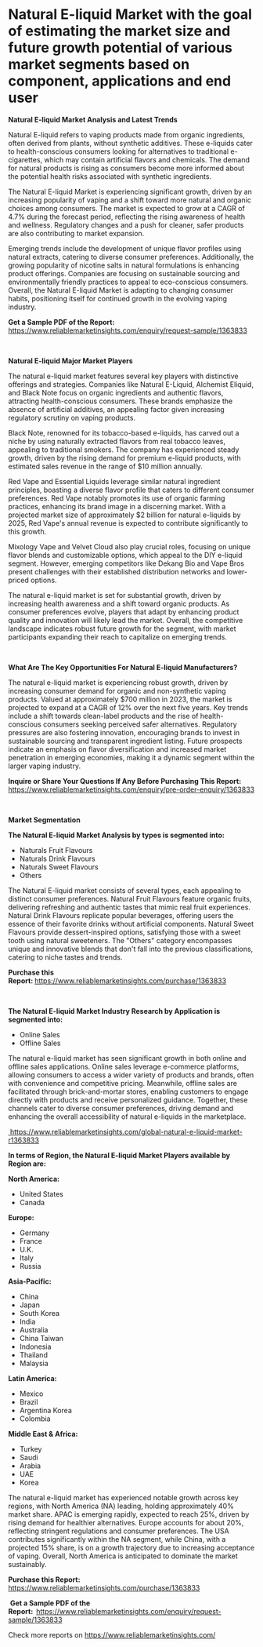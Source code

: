 <p><h1>Natural E-liquid Market with the goal of estimating the market size and future growth potential of various market segments based on component, applications and end user</h1></p><p><strong>Natural E-liquid Market Analysis and Latest Trends</strong></p>
<p><p>Natural E-liquid refers to vaping products made from organic ingredients, often derived from plants, without synthetic additives. These e-liquids cater to health-conscious consumers looking for alternatives to traditional e-cigarettes, which may contain artificial flavors and chemicals. The demand for natural products is rising as consumers become more informed about the potential health risks associated with synthetic ingredients.</p><p>The Natural E-liquid Market is experiencing significant growth, driven by an increasing popularity of vaping and a shift toward more natural and organic choices among consumers. The market is expected to grow at a CAGR of 4.7% during the forecast period, reflecting the rising awareness of health and wellness. Regulatory changes and a push for cleaner, safer products are also contributing to market expansion.</p><p>Emerging trends include the development of unique flavor profiles using natural extracts, catering to diverse consumer preferences. Additionally, the growing popularity of nicotine salts in natural formulations is enhancing product offerings. Companies are focusing on sustainable sourcing and environmentally friendly practices to appeal to eco-conscious consumers. Overall, the Natural E-liquid Market is adapting to changing consumer habits, positioning itself for continued growth in the evolving vaping industry.</p></p>
<p><strong>Get a Sample PDF of the Report:&nbsp;</strong> <a href="https://www.reliablemarketinsights.com/enquiry/request-sample/1363833?utm_campaign=2302&utm_medium=2&utm_source=Github&utm_content=ia&utm_term=10022025&utm_id=natural-e-liquid">https://www.reliablemarketinsights.com/enquiry/request-sample/1363833</a></p>
<p>&nbsp;</p>
<p><strong>Natural E-liquid Major Market Players</strong></p>
<p><p>The natural e-liquid market features several key players with distinctive offerings and strategies. Companies like Natural E-Liquid, Alchemist Eliquid, and Black Note focus on organic ingredients and authentic flavors, attracting health-conscious consumers. These brands emphasize the absence of artificial additives, an appealing factor given increasing regulatory scrutiny on vaping products.</p><p>Black Note, renowned for its tobacco-based e-liquids, has carved out a niche by using naturally extracted flavors from real tobacco leaves, appealing to traditional smokers. The company has experienced steady growth, driven by the rising demand for premium e-liquid products, with estimated sales revenue in the range of $10 million annually.</p><p>Red Vape and Essential Liquids leverage similar natural ingredient principles, boasting a diverse flavor profile that caters to different consumer preferences. Red Vape notably promotes its use of organic farming practices, enhancing its brand image in a discerning market. With a projected market size of approximately $2 billion for natural e-liquids by 2025, Red Vape's annual revenue is expected to contribute significantly to this growth.</p><p>Mixology Vape and Velvet Cloud also play crucial roles, focusing on unique flavor blends and customizable options, which appeal to the DIY e-liquid segment. However, emerging competitors like Dekang Bio and Vape Bros present challenges with their established distribution networks and lower-priced options.</p><p>The natural e-liquid market is set for substantial growth, driven by increasing health awareness and a shift toward organic products. As consumer preferences evolve, players that adapt by enhancing product quality and innovation will likely lead the market. Overall, the competitive landscape indicates robust future growth for the segment, with market participants expanding their reach to capitalize on emerging trends.</p></p>
<p>&nbsp;</p>
<p><strong>What Are The Key Opportunities For Natural E-liquid Manufacturers?</strong></p>
<p><p>The natural e-liquid market is experiencing robust growth, driven by increasing consumer demand for organic and non-synthetic vaping products. Valued at approximately $700 million in 2023, the market is projected to expand at a CAGR of 12% over the next five years. Key trends include a shift towards clean-label products and the rise of health-conscious consumers seeking perceived safer alternatives. Regulatory pressures are also fostering innovation, encouraging brands to invest in sustainable sourcing and transparent ingredient listing. Future prospects indicate an emphasis on flavor diversification and increased market penetration in emerging economies, making it a dynamic segment within the larger vaping industry.</p></p>
<p><strong>Inquire or Share Your Questions If Any Before Purchasing This Report:</strong> <a href="https://www.reliablemarketinsights.com/enquiry/pre-order-enquiry/1363833?utm_campaign=2302&utm_medium=2&utm_source=Github&utm_content=ia&utm_term=10022025&utm_id=natural-e-liquid">https://www.reliablemarketinsights.com/enquiry/pre-order-enquiry/1363833</a></p>
<p>&nbsp;</p>
<p><strong>Market Segmentation</strong></p>
<p><strong>The Natural E-liquid Market Analysis by types is segmented into:</strong></p>
<p><ul><li>Naturals Fruit Flavours</li><li>Naturals Drink Flavours</li><li>Naturals Sweet Flavours</li><li>Others</li></ul></p>
<p><p>The Natural E-liquid market consists of several types, each appealing to distinct consumer preferences. Natural Fruit Flavours feature organic fruits, delivering refreshing and authentic tastes that mimic real fruit experiences. Natural Drink Flavours replicate popular beverages, offering users the essence of their favorite drinks without artificial components. Natural Sweet Flavours provide dessert-inspired options, satisfying those with a sweet tooth using natural sweeteners. The "Others" category encompasses unique and innovative blends that don't fall into the previous classifications, catering to niche tastes and trends.</p></p>
<p><strong>Purchase this Report:&nbsp;</strong><a href="https://www.reliablemarketinsights.com/purchase/1363833?utm_campaign=2302&utm_medium=2&utm_source=Github&utm_content=ia&utm_term=10022025&utm_id=natural-e-liquid">https://www.reliablemarketinsights.com/purchase/1363833</a></p>
<p>&nbsp;</p>
<p><strong>The Natural E-liquid Market Industry Research by Application is segmented into:</strong></p>
<p><ul><li>Online Sales</li><li>Offline Sales</li></ul></p>
<p><p>The natural e-liquid market has seen significant growth in both online and offline sales applications. Online sales leverage e-commerce platforms, allowing consumers to access a wider variety of products and brands, often with convenience and competitive pricing. Meanwhile, offline sales are facilitated through brick-and-mortar stores, enabling customers to engage directly with products and receive personalized guidance. Together, these channels cater to diverse consumer preferences, driving demand and enhancing the overall accessibility of natural e-liquids in the marketplace.</p></p>
<p><a href="https://www.reliablemarketinsights.com/global-natural-e-liquid-market-r1363833?utm_campaign=2302&utm_medium=2&utm_source=Github&utm_content=ia&utm_term=10022025&utm_id=natural-e-liquid">&nbsp;https://www.reliablemarketinsights.com/global-natural-e-liquid-market-r1363833</a></p>
<p><strong>In terms of Region, the Natural E-liquid Market Players available by Region are:</strong></p>
<p>
    <p> <strong> North America: </strong>
        <ul>
            <li>United States</li>
            <li>Canada</li>
        </ul>
        </p> 
    <p> <strong> Europe: </strong>
        <ul>
            <li>Germany</li>
            <li>France</li>
            <li>U.K.</li>
            <li>Italy</li>
            <li>Russia</li>
        </ul>
        </p> 
    <p> <strong> Asia-Pacific: </strong>
        <ul>
            <li>China</li>
            <li>Japan</li>
            <li>South Korea</li>
            <li>India</li>
            <li>Australia</li>
            <li>China Taiwan</li>
            <li>Indonesia</li>
            <li>Thailand</li>
            <li>Malaysia</li>
        </ul>
        </p> 
    <p> <strong> Latin America: </strong>
        <ul>
            <li>Mexico</li>
            <li>Brazil</li>
            <li>Argentina Korea</li>
            <li>Colombia</li>
        </ul>
        </p> 
    <p> <strong> Middle East & Africa: </strong>
        <ul>
            <li>Turkey</li>
            <li>Saudi</li>
            <li>Arabia</li>
            <li>UAE</li>
            <li>Korea</li>
        </ul>
    </p>
    </p>
<p><p>The natural e-liquid market has experienced notable growth across key regions, with North America (NA) leading, holding approximately 40% market share. APAC is emerging rapidly, expected to reach 25%, driven by rising demand for healthier alternatives. Europe accounts for about 20%, reflecting stringent regulations and consumer preferences. The USA contributes significantly within the NA segment, while China, with a projected 15% share, is on a growth trajectory due to increasing acceptance of vaping. Overall, North America is anticipated to dominate the market sustainably.</p></p>
<p><strong>Purchase this Report: </strong><a href="https://www.reliablemarketinsights.com/purchase/1363833?utm_campaign=2302&utm_medium=2&utm_source=Github&utm_content=ia&utm_term=10022025&utm_id=natural-e-liquid">https://www.reliablemarketinsights.com/purchase/1363833</a></p>
<p>&nbsp;<strong>Get a Sample PDF of the Report:&nbsp;&nbsp;</strong><a href="https://www.reliablemarketinsights.com/enquiry/request-sample/1363833?utm_campaign=2302&utm_medium=2&utm_source=Github&utm_content=ia&utm_term=10022025&utm_id=natural-e-liquid">https://www.reliablemarketinsights.com/enquiry/request-sample/1363833</a></p>
<p><strong></strong></p>
<p>Check more reports on <a href="https://www.reliablemarketinsights.com/?utm_campaign=2302&utm_medium=2&utm_source=Github&utm_content=ia&utm_term=10022025&utm_id=natural-e-liquid">https://www.reliablemarketinsights.com/</a></p>